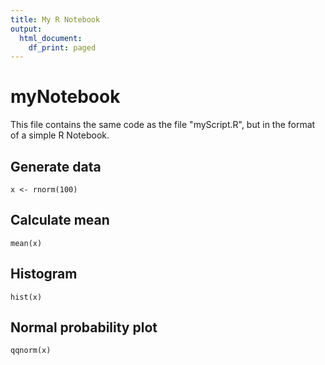 ```yaml
---
title: My R Notebook
output:
  html_document:
    df_print: paged
---
```


# myNotebook

This file contains the same code as the file "myScript.R", but in the format of a simple R Notebook.

## Generate data

```text
x <- rnorm(100)
```

## Calculate mean

```text
mean(x)
```

## Histogram

```text
hist(x)
```

## Normal probability plot

```text
qqnorm(x)
```

